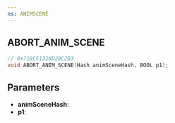 ```yaml
---
ns: ANIMSCENE
---
```

## ABORT_ANIM_SCENE

```c
// 0x718CF1328D20C2B3
void ABORT_ANIM_SCENE(Hash animSceneHash, BOOL p1);
```

## Parameters
* **animSceneHash**:
* **p1**:
